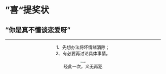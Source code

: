 # ”喜“提奖状

## “你是真不懂谈恋爱呀”
***
<center>
1、先想办法将坏情绪消除；<br>
2、有必要再讨论具体事情。<br>
</center>
<br>
<div align="center">
<img src="/assets/奖状.jpg" alt="model" style="zoom:30%;" />
</div>
<center>
经此一次，义无再犯
</center>